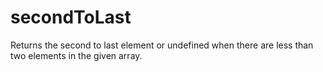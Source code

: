 # secondToLast

Returns the second to last element or undefined when there are less than two elements in the given array.

